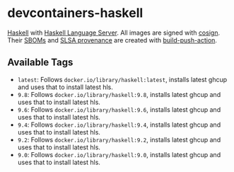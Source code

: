 # devcontainers-haskell

[Haskell](https://www.haskell.org/) with [Haskell Language Server](https://github.com/haskell/haskell-language-server). All images
are signed with [cosign](https://github.com/sigstore/cosign). Their [SBOMs](https://ntia.gov/page/software-bill-materials)
and [SLSA provenance](https://slsa.dev/provenance/) are created with [build-push-action](https://github.com/docker/build-push-action).

## Available Tags

- `latest`: Follows `docker.io/library/haskell:latest`, installs latest ghcup and uses that to install latest hls.
- `9.8`: Follows `docker.io/library/haskell:9.8`, installs latest ghcup and uses that to install latest hls.
- `9.6`: Follows `docker.io/library/haskell:9.6`, installs latest ghcup and uses that to install latest hls.
- `9.4`: Follows `docker.io/library/haskell:9.4`, installs latest ghcup and uses that to install latest hls.
- `9.2`: Follows `docker.io/library/haskell:9.2`, installs latest ghcup and uses that to install latest hls.
- `9.0`: Follows `docker.io/library/haskell:9.0`, installs latest ghcup and uses that to install latest hls.

